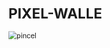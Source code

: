 # PIXEL-WALLE

![pincel](https://github.com/user-attachments/assets/3395b290-f3f0-462c-a4c2-b364b2f1d5a8)
